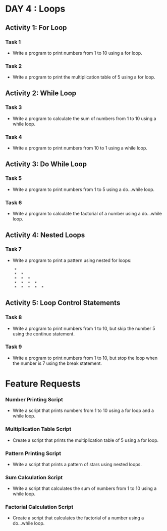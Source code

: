 # DAY 4 : Loops

## Activity 1: For Loop

### Task 1
- Write a program to print numbers from 1 to 10 using a for loop.

### Task 2
- Write a program to print the multiplication table of 5 using a for loop.

## Activity 2: While Loop

### Task 3
- Write a program to calculate the sum of numbers from 1 to 10 using a while loop.

### Task 4
- Write a program to print numbers from 10 to 1 using a while loop.

## Activity 3: Do While Loop

### Task 5
- Write a program to print numbers from 1 to 5 using a do...while loop.

### Task 6
- Write a program to calculate the factorial of a number using a do...while loop.

## Activity 4: Nested Loops

### Task 7
- Write a program to print a pattern using nested for loops:

```
    *
    *  *
    *  *  *
    *  *  *  *
    *  *  *  *  *
```

## Activity 5: Loop Control Statements

### Task 8
- Write a program to print numbers from 1 to 10, but skip the number 5 using the continue statement.

### Task 9
- Write a program to print numbers from 1 to 10, but stop the loop when the number is 7 using the break statement.

# Feature Requests

### Number Printing Script
- Write a script that prints numbers from 1 to 10 using a for loop and a while loop.

### Multiplication Table Script
- Create a script that prints the multiplication table of 5 using a for loop.

### Pattern Printing Script
- Write a script that prints a pattern of stars using nested loops.

### Sum Calculation Script
- Write a script that calculates the sum of numbers from 1 to 10 using a while loop.

### Factorial Calculation Script
- Create a script that calculates the factorial of a number using a do...while loop.